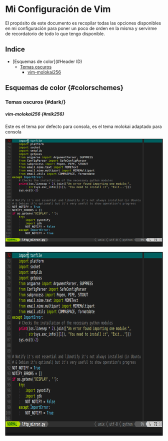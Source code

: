 # Mi Configuración de Vim

El propósito de este documento es recopilar todas las opciones disponibles en mi
configuración para poner un poco de orden en la misma y servirme de recordatorio
de todo lo que tengo disponible.

## Indice

 - [Esquemas de color](#Header ID)
     - [Temas oscuros](#dark)
        -   [vim-molokai256](#mlk256)



## Esquemas de color {#colorschemes}

### Temas oscuros {#dark/}

##### vim-molokai256 {#mlk256}

Este es el tema por defecto para consola, es el tema molokai adaptado para
consola

![molokai256][mlk256]

  [mlk256]: pictures/molokai256.png "vim-molokai256"


<p style="text-align:center;"><img src="pictures/molokai256.png" width="860"
height="588" alt="vim-molokai256" /></p>



